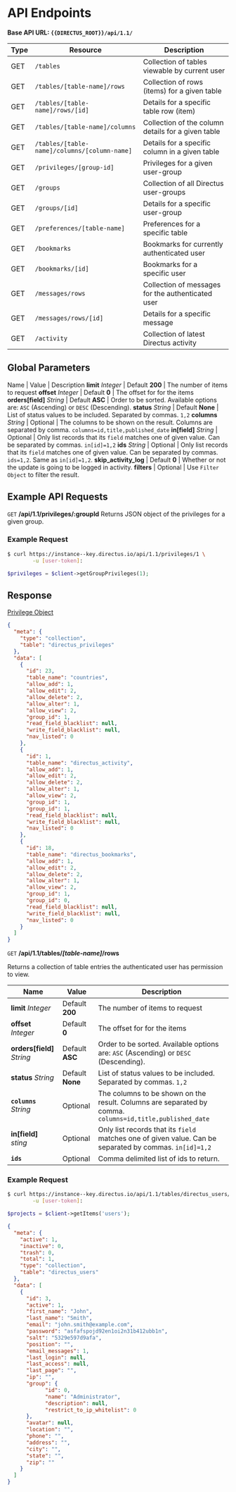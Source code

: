 # API Endpoints

**Base API URL: `{{DIRECTUS_ROOT}}/api/1.1/`**

Type      | Resource | Description
--------- | -------- | -----------
GET | `/tables` | Collection of tables viewable by current user
GET | `/tables/[table-name]/rows` | Collection of rows (items) for a given table
GET | `/tables/[table-name]/rows/[id]` | Details for a specific table row (item)
GET | `/tables/[table-name]/columns` | Collection of the column details for a given table
GET | `/tables/[table-name]/columns/[column-name]` | Details for a specific column in a given table
GET | `/privileges/[group-id]` | Privileges for a given user-group
GET | `/groups` | Collection of all Directus user-groups
GET | `/groups/[id]` | Details for a specific user-group
GET | `/preferences/[table-name]` | Preferences for a specific table
GET | `/bookmarks` | Bookmarks for currently authenticated user
GET | `/bookmarks/[id]` | Bookmarks for a specific user
GET | `/messages/rows` | Collection of messages for the authenticated user
GET | `/messages/rows/[id]` | Details for a specific message
GET | `/activity` | Collection of latest Directus activity

## Global Parameters

<span class="arguments">Name</span> | Value | Description
**limit** _Integer_  |  <span class="default">Default **200**</span>  |  The number of items to request
**offset**  _Integer_ |  <span class="default">Default **0**</span>  |  The offset for for the items
**orders[field]** _String_  |  <span class="default">Default **ASC**</span> |  Order to be sorted. Available options are: `ASC` (Ascending) or `DESC` (Descending).
**status**  _String_ |  <span class="default">Default **None**</span> | List of status values to be included. Separated by commas. `1,2`
**columns** _String_  |  <span class="default">Optional</span>  |  The columns to be shown on the result. Columns are separated by comma. `columns=id,title,published_date`
**in[field]**  _String_ | <span class="default">Optional</span> | Only list records that its `field` matches one of given value. Can be separated by commas. `in[id]=1,2`
**ids** _String_  |  <span class="default">Optional</span>  |  Only list records that its `field` matches one of given value. Can be separated by commas. `ids=1,2`. Same as `in[id]=1,2`.
**skip_activity_log** | <span class="default">Default **0**</span> | Whether or not the update is going to be logged in activity.
**filters** | <span class="default">Optional</span> | Use `Filter Object` to filter the result.


## Example API Requests

<span class="request">`GET` **/api/1.1/privileges/:groupId**</span>
<span class="description">Returns JSON object of the privileges for a given group.</span>

### Example Request

```bash
$ curl https://instance--key.directus.io/api/1.1/privileges/1 \
        -u [user-token]:
```

```php
$privileges = $client->getGroupPrivileges(1);
```

## Response

[Privilege Object](/01-overview/objects-model.md#privilege-object)

```json
{
  "meta": {
    "type": "collection",
    "table": "directus_privileges"
  },
  "data": [
    {
      "id": 23,
      "table_name": "countries",
      "allow_add": 1,
      "allow_edit": 2,
      "allow_delete": 2,
      "allow_alter": 1,
      "allow_view": 2,
      "group_id": 1,
      "read_field_blacklist": null,
      "write_field_blacklist": null,
      "nav_listed": 0
    },
    {
      "id": 1,
      "table_name": "directus_activity",
      "allow_add": 1,
      "allow_edit": 2,
      "allow_delete": 2,
      "allow_alter": 1,
      "allow_view": 2,
      "group_id": 1,
      "group_id": 1,
      "read_field_blacklist": null,
      "write_field_blacklist": null,
      "nav_listed": 0
    },
    {
      "id": 18,
      "table_name": "directus_bookmarks",
      "allow_add": 1,
      "allow_edit": 2,
      "allow_delete": 2,
      "allow_alter": 1,
      "allow_view": 2,
      "group_id": 1,
      "group_id": 0,
      "read_field_blacklist": null,
      "write_field_blacklist": null,
      "nav_listed": 0
    }
  ]
}
```

<span class="request">`GET` **/api/1.1/tables/_[table-name]_/rows**</span>

<span class="description">Returns a collection of table entries the authenticated user has permission to view.</span>

<span class="arguments">Name</span> | Value | Description
----------------------------------- | ----- | ------------
**limit** _Integer_  |  <span class="default">Default **200**</span>  |  The number of items to request
**offset**  _Integer_ |  <span class="default">Default **0**</span>  |  The offset for for the items
**orders[field]** _String_  |  <span class="default">Default **ASC**</span> |  Order to be sorted. Available options are: `ASC` (Ascending) or `DESC` (Descending).
**status**  _String_ |  <span class="default">Default **None**</span> | List of status values to be included. Separated by commas. `1,2`
**`columns`** _String_  |  <span class="default">Optional</span>  |  The columns to be shown on the result. Columns are separated by comma. `columns=id,title,published_date`
**in[field]**  _sting_ | <span class="default">Optional</span> | Only list records that its `field` matches one of given value. Can be separated by commas. `in[id]=1,2`
**`ids`**  |  <span class="default">Optional</span>  |  Comma delimited list of ids to return.

### Example Request

```bash
$ curl https://instance--key.directus.io/api/1.1/tables/directus_users/rows \
        -u [user-token]:
```

```php
$projects = $client->getItems('users');
```

```json
{
  "meta": {
    "active": 1,
    "inactive": 0,
    "trash": 0,
    "total": 1,
    "type": "collection",
    "table": "directus_users"
  },
  "data": [
    {
      "id": 3,
      "active": 1,
      "first_name": "John",
      "last_name": "Smith",
      "email": "john.smith@example.com",
      "password": "asfafspojd92en1oi2n31b412ubb1n",
      "salt": "5329e597d9afa",
      "position": "",
      "email_messages": 1,
      "last_login": null,
      "last_access": null,
      "last_page": "",
      "ip": "",
      "group": {
            "id": 0,
            "name": "Administrator",
            "description": null,
            "restrict_to_ip_whitelist": 0
      },
      "avatar": null,
      "location": "",
      "phone": "",
      "address": "",
      "city": "",
      "state": "",
      "zip": ""
    }
  ]
}
```
